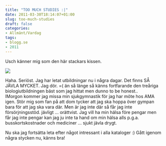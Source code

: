 ```yaml
---
title: "TOO MUCH STUDIES :|"
date: 2011-03-30T18:14:07+01:00
slug: too-much-studies
draft: false
categories:
- Allmänt/Vardag
tags:
- blogg.se
- 2011
---
```

Usch känner mig som den här stackars kissen.  
  
![](/assets/images/blogg.se/163295_10150122526559772_718724771_7625366_6846267_n_140365176.jpg)  
  
  
Haha. Seriöst. Jag har letat utbildningar nu i några dagar. Det finns SÅ JÄVLA MYCKET. Jag dör. =( än så länge så känns fortfarande den treåriga biologiutbildningen bäst som jag hittat men dunno to be honest..  
IMorgon kommer jag missa min sjukgymnastik för jag har möte hos AMA igen. Stör mig som fan på att dom tycker att jag ska hoppa över gympan bara för att jag ska vara där. Men är jag inte där så får jag inte försörjningsstöd. jävligt ... orättvist. Jag vill ha min hälsa före pengar men får jag inte pengar kan jag ju inte ta hand om min hälsa alls p.g.a. busskortskostnader och mediciner ... sjukt jävla drygt.  
  
Nu ska jag fortsätta leta efter något intressant i alla kataloger :) Gått igenom några stycken nu, känns bra!
